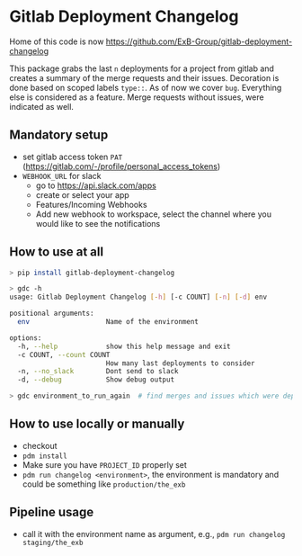 # Gitlab Deployment Changelog

Home of this code is now https://github.com/ExB-Group/gitlab-deployment-changelog 

This package grabs the last `n` deployments for a project from gitlab and creates a summary of the merge requests
and their issues. Decoration is done based on scoped labels `type::`. As of now we cover `bug`. Everything else is
considered as a feature. Merge requests without issues, were indicated as well.


## Mandatory setup 

- set gitlab access token `PAT` (https://gitlab.com/-/profile/personal_access_tokens)  
- `WEBHOOK_URL` for slack 
  - go to https://api.slack.com/apps 
  - create or select your app
  - Features/Incoming Webhooks
  - Add new webhook to workspace, select the channel where you would like to see the notifications 

## How to use at all

```bash
> pip install gitlab-deployment-changelog

> gdc -h
usage: Gitlab Deployment Changelog [-h] [-c COUNT] [-n] [-d] env

positional arguments:
  env                   Name of the environment

options:
  -h, --help            show this help message and exit
  -c COUNT, --count COUNT
                        How many last deployments to consider
  -n, --no_slack        Dont send to slack
  -d, --debug           Show debug output

> gdc environment_to_run_again  # find merges and issues which were deployed
```



## How to use locally or manually

- checkout
- `pdm install`
- Make sure you have `PROJECT_ID` properly set
- `pdm run changelog <environment>`, the environment is mandatory and could be something like `production/the_exb` 

## Pipeline usage

- call it with the environment name as argument, e.g., `pdm run changelog staging/the_exb`


